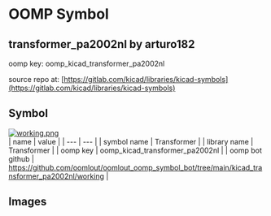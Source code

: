 # OOMP Symbol  
## transformer_pa2002nl  by arturo182  
  
oomp key: oomp_kicad_transformer_pa2002nl  
  
source repo at: [https://gitlab.com/kicad/libraries/kicad-symbols](https://gitlab.com/kicad/libraries/kicad-symbols)  
## Symbol  
  
[![working.png](working_600.png)](working.png)  
| name | value | 
| --- | --- | 
| symbol name | Transformer | 
| library name | Transformer | 
| oomp key | oomp_kicad_transformer_pa2002nl | 
| oomp bot github | https://github.com/oomlout/oomlout_oomp_symbol_bot/tree/main/kicad_transformer_pa2002nl/working | 
## Images  
